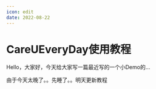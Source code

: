 ```yaml
---
icon: edit
date: 2022-08-22
---
```


# CareUEveryDay使用教程
Hello，大家好，今天给大家写一篇最近写的一个小Demo的...

由于今天太晚了。。先睡了。。明天更新教程